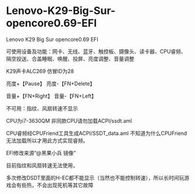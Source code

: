 # Lenovo-K29-Big-Sur-opencore0.69-EFI
Lenovo K29 Big Sur opencore0.69 EFI

可使用设备及功能：网卡、无线、蓝牙、触控板、摄像头、读卡器、CPU睿频、隔空投送、合盖睡眠、唤醒、投屏、亮度调整、音量调整

K29声卡ALC269 仿冒ID为28

亮度+【Pause】  亮度-【FN+Delete】

音量+【FN+Right】 音量-【FN+Left】

不可用：指纹、风扇转速不显示

CPU为i7-3630QM 非同款CPU请勿加载ACPI/ssdt.aml 

CPU睿频经CPUFriend工具生成ACPI/SSDT_data.aml 不知道为什么CPUFriend无法加载所以才用此方式实现睿频。

EFI修改来源“@黑果小兵 镜像”

目前指纹和风扇转速无法使用，

多次修改DSDT里面的H-EC都不能显示（当然也不能控制转速），所以长时间玩游戏会有些热，不会出现死机等其它故障

